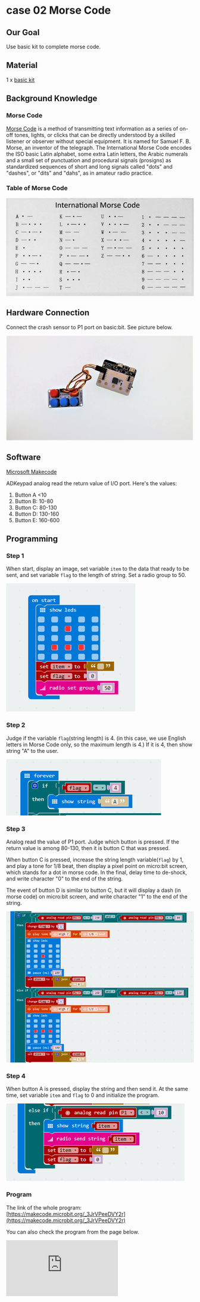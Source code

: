 # case 02 Morse Code

## Our Goal

Use basic kit to complete morse code.


## Material

1 x [basic kit](https://shop.elecfreaks.com/products/elecfreaks-micro-bit-beginner-basic-kit-without-micro-bit-board?_pos=1&_sid=b2a4954fa&_ss=r)


## Background Knowledge


### Morse Code

[Morse Code](https://en.wikipedia.org/wiki/Morse_code) is a method of transmitting text information as a series of on-off tones, lights, or clicks that can be directly understood by a skilled listener or observer without special equipment. It is named for Samuel F. B. Morse, an inventor of the telegraph. The International Morse Code encodes the ISO basic Latin alphabet, some extra Latin letters, the Arabic numerals and a small set of punctuation and procedural signals (prosigns) as standardized sequences of short and long signals called "dots" and "dashes", or "dits" and "dahs", as in amateur radio practice.

### Table of Morse Code

![](./images/VPkKcn8.jpg)


## Hardware Connection

Connect the crash sensor to P1 port on basic:bit. See picture below.

![](./images/PGUTQXA.jpg)


## Software

[Microsoft Makecode](https://makecode.microbit.org/#)

ADKeypad analog read the return value of I/O port. Here's the values:

1. Button A <10
2. Button B: 10-80
3. Button C: 80-130
4. Button D: 130-160
5. Button E: 160-600


## Programming

### Step 1

When start, display an image, set variable `item` to the data that ready to be sent, and set variable `flag` to the length of string.
Set a radio group to 50.

![](./images/9bHMIMQ.png)

### Step 2

Judge if the variable `flag`(string length) is 4. (in this case, we use English letters in Morse Code only, so the maximum length is 4.) If it is 4, then show string "A" to the user.

![](./images/Erks47F.png)

### Step 3

Analog read the value of P1 port. Judge which button is pressed. If the return value is among 80-130, then it is button C that was pressed.

When button C is pressed, increase the string length variable(`flag`) by 1, and play a tone for 1/8 beat, then display a pixel point on micro:bit screen, which stands for a dot in morse code. In the final, delay time to de-shock, and write character "0" to the end of the string.

The event of button D is similar to button C, but it will display a dash (in morse code) on micro:bit screen, and write character "1" to the end of the string.

![](./images/yjuFlPG.png)

### Step 4

When button A is pressed, display the string and then send it. At the same time, set variable `item` and `flag` to 0 and initialize the program.

![](./images/Y62aRmo.png)

### Program

The link of the whole program: [https://makecode.microbit.org/_3JrVPeeDVY2r](https://makecode.microbit.org/_3JrVPeeDVY2r)

You can also check the program from the page below.

<div
    style={{
        position: 'relative',
        paddingBottom: '60%',
        overflow: 'hidden',
    }}
>
    <iframe
        src="https://makecode.microbit.org/_3JrVPeeDVY2r"
        frameborder="0"
        sandbox="allow-popups allow-forms allow-scripts allow-same-origin"
        style={{
            position: 'absolute',
            width: '100%',
            height: '100%',
        }}
    />
</div>


## Result


Press down button C, micro:bit screen will display a dot; press down button D, then it will display a dash. When the total press amount for button C or D is 4, then micro:bit will display the character A. At this time, we need to press button A to restart the program.


## Think

Why we need to delay time and debounce ?
